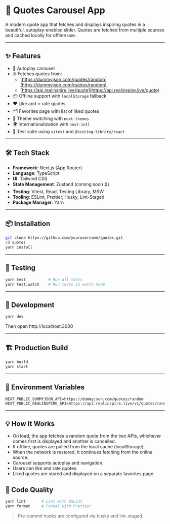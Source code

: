 # 📖 Quotes Carousel App

A modern quote app that fetches and displays inspiring quotes in a beautiful, autoplay-enabled slider. Quotes are fetched from multiple sources and cached locally for offline use.

---

## ✨ Features

- 🎡 Autoplay carousel
- 🌐 Fetches quotes from:
  - [https://dummyjson.com/quotes/random](https://dummyjson.com/quotes/random)
  - [https://api.realinspire.live/quote](https://api.realinspire.live/quote)
- 📦 Offline support with `localStorage` fallback
- ❤️ Like and ⭐ rate quotes
- 🗂 Favorites page with list of liked quotes
- 🌙 Theme switching with `next-themes`
- 🌍 Internationalization with `next-intl`
- 🧪 Test suite using `vitest` and `@testing-library/react`

---

## 🛠 Tech Stack

- **Framework**: Next.js (App Router)
- **Language**: TypeScript
- **UI**: Tailwind CSS
- **State Management**: Zustand (coming soon ⏳)
- **Testing**: Vitest, React Testing Library, MSW
- **Tooling**: ESLint, Prettier, Husky, Lint-Staged
- **Package Manager**: Yarn

---

## 📦 Installation

```bash
git clone https://github.com/yourusername/quotes.git
cd quotes
yarn install
```

---

## 🧪 Testing

```bash
yarn test          # Run all tests
yarn test:watch    # Run tests in watch mode
```

---

## 🚀 Development

```bash
yarn dev
```

Then open http://localhost:3000

---

## 🏗️ Production Build

```bash
yarn build
yarn start
```

---

## 🔐 Environment Variables

```env
NEXT_PUBLIC_DUMMYJSON_API=https://dummyjson.com/quotes/random
NEXT_PUBLIC_REALINSPIRE_API=https://api.realinspire.live/v1/quotes/random
```

---

## 💡 How It Works

- On load, the app fetches a random quote from the two APIs, whichever comes first is displayed and another is cancelled.
- If offline, quotes are pulled from the local cache (localStorage).
- When the network is restored, it continues fetching from the online source.
- Carousel supports autoplay and navigation.
- Users can like and rate quotes.
- Liked quotes are stored and displayed on a separate favorites page.

## 🧼 Code Quality

```bash
yarn lint       # Lint with ESLint
yarn format     # Format with Prettier
```

> Pre-commit hooks are configured via husky and lint-staged.
